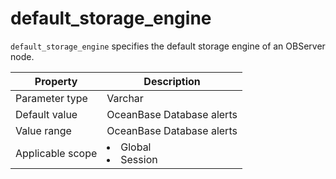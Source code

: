 # default_storage_engine

`default_storage_engine` specifies the default storage engine of an OBServer node.

| **Property** | **Description** |
| --- | --- |
| Parameter type | Varchar |
| Default value | OceanBase Database alerts |
| Value range | OceanBase Database alerts |
| Applicable scope | <li>Global<li>Session |
